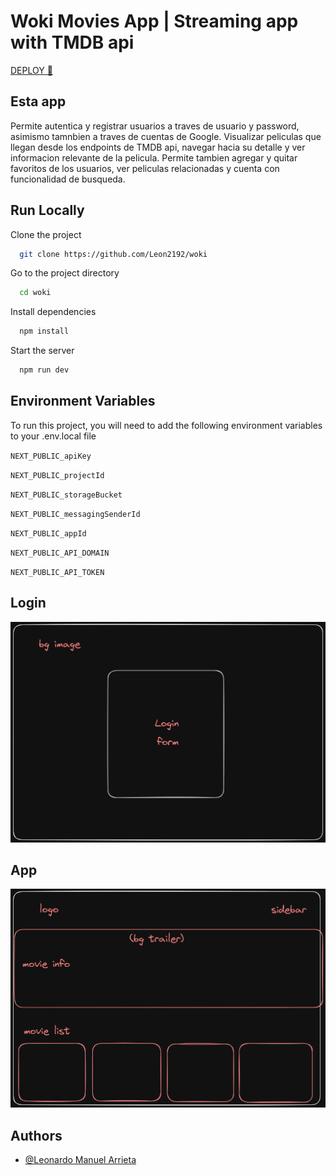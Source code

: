 # Woki Movies App | Streaming app with TMDB api

[DEPLOY 🚀](https://woki.vercel.app/)
## Esta app
Permite autentica y registrar usuarios a traves de usuario y password, asimismo  tamnbien a traves de cuentas de Google. Visualizar peliculas que llegan desde los endpoints de TMDB api, navegar hacia su detalle y ver informacion relevante de la pelicula.
Permite tambien agregar y quitar favoritos de los usuarios, ver peliculas relacionadas y cuenta con  funcionalidad de busqueda.


## Run Locally

Clone the project

```bash
  git clone https://github.com/Leon2192/woki
```

Go to the project directory

```bash
  cd woki
```

Install dependencies

```bash
  npm install
```

Start the server

```bash
  npm run dev
```


## Environment Variables

To run this project, you will need to add the following environment variables to your .env.local file

`NEXT_PUBLIC_apiKey`

`NEXT_PUBLIC_projectId`

`NEXT_PUBLIC_storageBucket`

`NEXT_PUBLIC_messagingSenderId`

`NEXT_PUBLIC_appId`

`NEXT_PUBLIC_API_DOMAIN`

`NEXT_PUBLIC_API_TOKEN`


## Login

![App Screenshot](https://raw.githubusercontent.com/Leon2192/woki/main/public/one.png)

## App

![App Screenshot](https://raw.githubusercontent.com/Leon2192/woki/main/public/2.png)


## Authors

- [@Leonardo Manuel Arrieta](https://www.github.com/leon2192)

